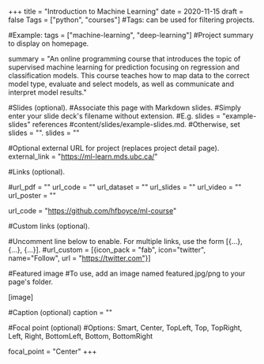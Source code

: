 +++
title = "Introduction to Machine Learning"
date = 2020-11-15
draft = false
Tags = ["python", "courses"]
#Tags: can be used for filtering projects.

#Example: tags = ["machine-learning", "deep-learning"]
#Project summary to display on homepage.

summary = "An online programming course that introduces the topic of supervised machine learning for prediction focusing on regression and classification models. This course teaches how to map data to the correct model type, evaluate and select models, as well as communicate and interpret model results."

#Slides (optional).
#Associate this page with Markdown slides.
#Simply enter your slide deck's filename without extension.
#E.g. slides = "example-slides" references
#content/slides/example-slides.md.
#Otherwise, set slides = "".
slides = ""

#Optional external URL for project (replaces project detail page).
external_link = "https://ml-learn.mds.ubc.ca/"

#Links (optional).

#url_pdf = "" url_code = "" url_dataset = "" url_slides = "" url_video = "" url_poster = ""

url_code = "https://github.com/hfboyce/ml-course"

#Custom links (optional).

#Uncomment line below to enable. For multiple links, use the form [{...}, {...}, {...}].
#url_custom = [{icon_pack = "fab", icon="twitter", name="Follow", url = "https://twitter.com"}]

#Featured image
#To use, add an image named featured.jpg/png to your page's folder.

[image]

#Caption (optional)
caption = ""

#Focal point (optional)
#Options: Smart, Center, TopLeft, Top, TopRight, Left, Right, BottomLeft, Bottom, BottomRight

focal_point = "Center"
+++